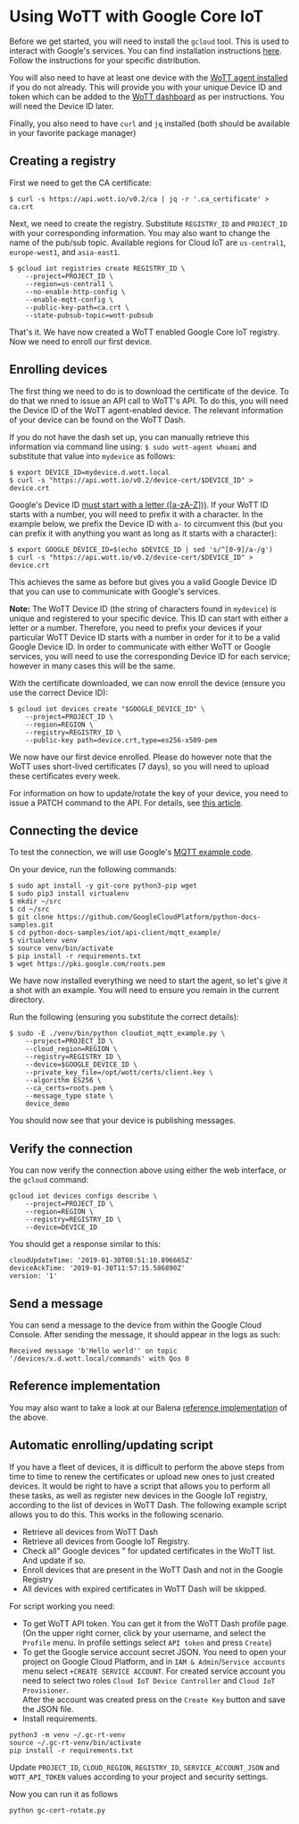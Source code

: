 # Using WoTT with Google Core IoT

Before we get started, you will need to install the `gcloud` tool. This is used to interact with Google's services. You can find installation instructions [here](https://cloud.google.com/iot/docs/how-tos/getting-started). Follow the instructions for your specific distribution.

You will also need to have at least one device with the [WoTT agent installed](https://https://github.com/WoTTsecurity/agent) if you do not already. This will provide you with your unique Device ID and token which can be added to the [WoTT dashboard](https://dash.wott.io) as per instructions. You will need the Device ID later.

Finally, you also need to have `curl` and `jq` installed (both should be available in your favorite package manager)

## Creating a registry

First we need to get the CA certificate:
```
$ curl -s https://api.wott.io/v0.2/ca | jq -r '.ca_certificate' > ca.crt
```

Next, we need to create the registry. Substitute `REGISTRY_ID` and `PROJECT_ID` with your corresponding information. You may also want to change the name of the pub/sub topic. Available regions for Cloud IoT are `us-central1`, `europe-west1`, and `asia-east1`.

```
$ gcloud iot registries create REGISTRY_ID \
    --project=PROJECT_ID \
    --region=us-central1 \
    --no-enable-http-config \
    --enable-mqtt-config \
    --public-key-path=ca.crt \
    --state-pubsub-topic=wott-pubsub
```

That's it. We have now created a WoTT enabled Google Core IoT registry. Now we need to enroll our first device.


## Enrolling devices

The first thing we need to do is to download the certificate of the device. To do that we nned to issue an API call to WoTT's API.
To do this, you will need the Device ID of the WoTT agent-enabled device. The relevant information of your device can be found on the WoTT Dash.

If you do not have the dash set up, you can manually retrieve this information via command line using: `$ sudo wott-agent whoami` and substitute that value into `mydevice` as follows:


```
$ export DEVICE_ID=mydevice.d.wott.local
$ curl -s "https://api.wott.io/v0.2/device-cert/$DEVICE_ID" > device.crt
```

Google's Device ID [must start with a letter ([a-zA-Z]))](https://cloud.google.com/iot/docs/requirements#permitted_characters_and_size_requirements). If your WoTT ID starts with a number, you will need to prefix it with a character. In the example below, we prefix the Device ID with `a-` to circumvent this (but you can prefix it with anything you want as long as it starts with a character):

```
$ export GOOGLE_DEVICE_ID=$(echo $DEVICE_ID | sed 's/^[0-9]/a-/g')
$ curl -s "https://api.wott.io/v0.2/device-cert/$DEVICE_ID" > device.crt
```

This achieves the same as before but gives you a valid Google Device ID that you can use to communicate with Google's services.

**Note:**
The WoTT Device ID (the string of characters found in `mydevice`) is unique and registered to your specific device. This ID can start with either a letter *or* a number.
Therefore, you need to prefix your devices if your particular WoTT Device ID starts with a number in order for it to be a valid Google Device ID.
In order to communicate with either WoTT or Google services, you will need to use the corresponding Device ID for each service; however in many cases this will be the same.

With the certificate downloaded, we can now enroll the device (ensure you use the correct Device ID):

```
$ gcloud iot devices create "$GOOGLE_DEVICE_ID" \
    --project=PROJECT_ID \
    --region=REGION \
    --registry=REGISTRY_ID \
    --public-key path=device.crt,type=es256-x509-pem
```

We now have our first device enrolled. Please do however note that the WoTT uses short-lived certificates (7 days), so you will need to upload these certificates every week.

For information on how to update/rotate the key of your device, you need to issue a PATCH command to the API. For details, see [this article](https://cloud.google.com/iot/docs/samples/device-manager-samples#patch_a_device_with_ec_credentials).


## Connecting the device

To test the connection, we will use Google's [MQTT example code](https://github.com/GoogleCloudPlatform/python-docs-samples/tree/master/iot/api-client/mqtt_example).

On your device, run the following commands:

```
$ sudo apt install -y git-core python3-pip wget
$ sudo pip3 install virtualenv
$ mkdir ~/src
$ cd ~/src
$ git clone https://github.com/GoogleCloudPlatform/python-docs-samples.git
$ cd python-docs-samples/iot/api-client/mqtt_example/
$ virtualenv venv
$ source venv/bin/activate
$ pip install -r requirements.txt
$ wget https://pki.google.com/roots.pem
```

We have now installed everything we need to start the agent, so let's give it a shot with an example.
You will need to ensure you remain in the current directory.

Run the following (ensuring you substitute the correct details):


```
$ sudo -E ./venv/bin/python cloudiot_mqtt_example.py \
    --project=PROJECT_ID \
    --cloud_region=REGION \
    --registry=REGISTRY_ID \
    --device=$GOOGLE_DEVICE_ID \
    --private_key_file=/opt/wott/certs/client.key \
    --algorithm ES256 \
    --ca_certs=roots.pem \
    --message_type state \
    device_demo
```

You should now see that your device is publishing messages.

## Verify the connection

You can now verify the connection above using either the web interface, or the `gcloud` command:

```
gcloud iot devices configs describe \
    --project=PROJECT_ID \
    --region=REGION \
    --registry=REGISTRY_ID \
    --device=DEVICE_ID
```

You should get a response similar to this:

```
cloudUpdateTime: '2019-01-30T08:51:10.896665Z'
deviceAckTime: '2019-01-30T11:57:15.586890Z'
version: '1'
```

## Send a message

You can send a message to the device from within the Google Cloud Console. After sending the message, it should appear in the logs as such:

```
Received message 'b'Hello world'' on topic '/devices/x.d.wott.local/commands' with Qos 0
```

## Reference implementation

You may also want to take a look at our Balena [reference implementation](https://github.com/WoTTsecurity/wott-agent-balena/tree/master/google-core-iot) of the above.

## Automatic enrolling/updating script 

If you have a fleet of devices, it is difficult to perform the above steps from time to time to renew the certificates or upload new ones to just created devices.
It would be right to have a script that allows you to perform all these tasks, as well as register new devices in the Google IoT registry, according to the list of devices in WoTT Dash.
The following example script allows you to do this. This works in the following scenario.

- Retrieve all devices from WoTT Dash
- Retrieve all devices from Google IoT Registry.
- Check all" Google devices " for updated certificates in the WoTT list. And update if so.
- Enroll devices that are present in the WoTT Dash and not in the Google Registry  
- All devices with expired certificates in WoTT Dash will be skipped.
  
For script working you need:

- To get WoTT API token. You can get it from the WoTT Dash profile page. (On the upper right corner, click by your username, and select the `Profile` menu. In profile settings select `API token` and press `Create`)
- To get the Google service account secret JSON. You need to open your project on Google Cloud Platform, and in `IAM & Admin`/`Service accounts` menu select `+CREATE SERVICE ACCOUNT`. For created service account you need to select two roles `Cloud IoT Device Controller` and `Cloud IoT Provisioner`.  
  After the account was created press on the `Create Key` button and save the JSON file.
- Install requirements.

```shell
python3 -m venv ~/.gc-rt-venv
source ~/.gc-rt-venv/bin/activate
pip install -r requirements.txt
```

Update `PROJECT_ID`, `CLOUD_REGION`, `REGISTRY_ID`, `SERVICE_ACCOUNT_JSON` and `WOTT_API_TOKEN` values according to your project and security settings. 
  
Now you can run it as follows  
```
python gc-cert-rotate.py
```  
     
